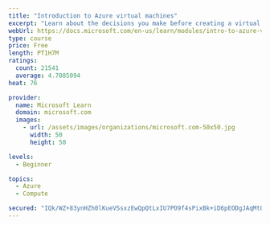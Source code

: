 ```yaml
---
title: "Introduction to Azure virtual machines"
excerpt: "Learn about the decisions you make before creating a virtual machine, the options to create and manage the VM, and the extensions and services you use to manage your VM."
webUrl: https://docs.microsoft.com/en-us/learn/modules/intro-to-azure-virtual-machines/
type: course
price: Free
length: PT1H7M
ratings:
  count: 21541
  average: 4.7085094
heat: 76

provider:
  name: Microsoft Learn
  domain: microsoft.com
  images:
    - url: /assets/images/organizations/microsoft.com-50x50.jpg
      width: 50
      height: 50

levels:
  - Beginner

topics:
  - Azure
  - Compute

secured: "IQk/WZ+83ynHZh0lKueVSsxzEwQpQtLxIU7PO9f4sPixBk+iD6pEODgJAqMtQi8iVKk952Ip3XGHbGw+EFFwps6OL2KW6pjy8vYw/26aY5KPVwmuT2JDMiF8SJxrViOl1BaVDexmrieETypLcApt+EwXVf+N8naWSC12uZiwtAI2i18Hf6OaHgORQ7RvryEh0pE7teW+x8GyKaLv1DTifAVPIMSLAnQNZlecRbhfqwf1tFAiowqT4hcc12gL+UZpome7qzZhx818JA8tl8e1iD3rhdwfrjG/xc8wz40FQNUSTkJ22EDbz9Jz8QJZb7fgIGkLMQy8Q5xFfq67gvXG3hVthug8z7QlDxeKeJEiTXS81gNlOoCeTrFp28BtYNTlWW9ezykd5+3uAxjJbA0SKXgijl6Lizi2pvwzULOGw+nZXxS+hNh/TKqKKKu/0UzK;DLUfmY7hA4852BzvrA5wUw=="
---
```


